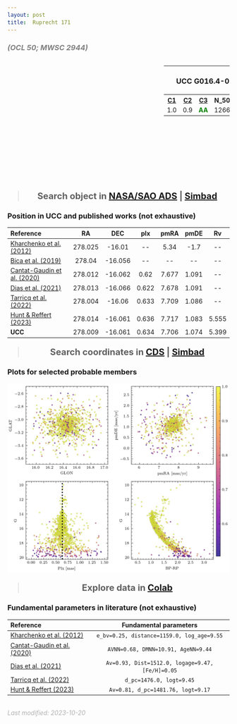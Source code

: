 ```yaml
---
layout: post
title:  Ruprecht 171
---
```

<h3><span style="color: #808080;"><i>(OCL 50; MWSC 2944)</i></span></h3>
<div style="display: flex; justify-content: space-between;">
 <div style="text-align: center;">
 <!-- Left block -->
 <div id="aladin-lite-div" style="width:355px;height:250px;"></div>
 <script type="text/javascript" src="https://aladin.cds.unistra.fr/AladinLite/api/v3/latest/aladin.js" charset="utf-8"></script>
 <script type="text/javascript">
   let aladin;
   A.init.then(() => {
      aladin = A.aladin('#aladin-lite-div', {survey: "P/DSS2/color", fov:0.287, target: "278.009 -16.061"});
   });
 </script>
</div>
<!-- Left block -->

<table style="text-align: center; width:355px;height:250px;">
  <!-- Row 1 (title) -->
  <tr>
    <td colspan="5"><h3>UCC G016.4-03.0</h3></td>
  </tr>
  <!-- Row 2 -->
  <tr>
    <th><a href="https://ucc.ar/faq#what-are-the-c1-c2-and-c3-parameters" title="Photometric class">C1</a></th>
    <th><a href="https://ucc.ar/faq#what-are-the-c1-c2-and-c3-parameters" title="Density class">C2</a></th>
    <th><a href="https://ucc.ar/faq#what-are-the-c1-c2-and-c3-parameters" title="Combined class">C3</a></th>
    <th><div title="Stars with membership probability >50%">N_50</div></th>
    <th><div title="Radius that contains half the members [arcmin]">r_50</div></th>
  </tr>
  <!-- Row 3 -->
  <tr>
    <td>1.0</td>
    <td>0.9</td>
    <td><span style="color: green; font-weight: bold;">A</span><span style="color: green; font-weight: bold;">A</span></td>
    <td>1266</td>
    <td>8.6</td>
  </tr>
</table>
</div>

> <p style="text-align:center; font-weight: bold; font-size:20px">Search object in <a href="https://ui.adsabs.harvard.edu/search/q=%20collection%3Aastronomy%20body%3A%22Ruprecht%20171%22&sort=date%20desc%2C%20bibcode%20desc&p_=0" target="_blank">NASA/SAO ADS</a> | <a href="https://simbad.cds.unistra.fr/simbad/sim-id-refs?Ident=ruprecht171" target="_blank">Simbad</a></p>


### Position in UCC and published works (not exhaustive)

| Reference    | RA    | DEC   | plx  | pmRA  | pmDE   |  Rv  |
| :---         | :---: | :---: | :---: | :---: | :---: | :---: |
|[Kharchenko et al. (2012)](https://ui.adsabs.harvard.edu/abs/2012A%26A...543A.156K) | 278.025 | -16.01 | -- | 5.34 | -1.7 | -- |
|[Bica et al. (2019)](https://ui.adsabs.harvard.edu/abs/2019AJ....157...12B/abstract) | 278.04 | -16.056 | -- | -- | -- | -- |
|[Cantat-Gaudin et al. (2020)](https://ui.adsabs.harvard.edu/abs/2020A%26A...640A...1C) | 278.012 | -16.062 | 0.62 | 7.677 | 1.091 | -- |
|[Dias et al. (2021)](https://ui.adsabs.harvard.edu/abs/2021MNRAS.504..356D) | 278.013 | -16.066 | 0.622 | 7.678 | 1.091 | -- |
|[Tarricq et al. (2022)](https://ui.adsabs.harvard.edu/abs/2022A%26A...659A..59T/abstract) | 278.004 | -16.06 | 0.633 | 7.709 | 1.086 | -- |
|[Hunt & Reffert (2023)](https://ui.adsabs.harvard.edu/abs/2023arXiv230313424H/abstract) | 278.014 | -16.061 | 0.636 | 7.717 | 1.083 | 5.555 |
| **UCC** |278.009 | -16.061 | 0.634 | 7.706 | 1.074 | 5.399 |

> <p style="text-align:center; font-weight: bold; font-size:20px">Search coordinates in <a href="https://cdsportal.u-strasbg.fr/?target=278.009,-16.061" target="_blank">CDS</a> | <a href="https://simbad.cds.unistra.fr/mobile/object_list.html?coord=278.009%20-16.061&output=json&radius=5&userEntry=ruprecht171" target="_blank">Simbad</a></p>

### Plots for selected probable members

![CLUSTER](https://raw.githubusercontent.com/ucc23/Q1N/main/plots/ruprecht171.webp)


> <p style="text-align:center; font-weight: bold; font-size:20px">Explore data in <a href="https://colab.research.google.com/github/UCC23/Q1N/blob/master/notebooks/ruprecht171.ipynb" target="_blank">Colab</a></p>


### Fundamental parameters in literature (not exhaustive)

| Reference |  Fundamental parameters |
| :---         |     :---:      |
| [Kharchenko et al. (2012)](https://ui.adsabs.harvard.edu/abs/2012A%26A...543A.156K) | `e_bv=0.25, distance=1159.0, log_age=9.55` |
| [Cantat-Gaudin et al. (2020)](https://ui.adsabs.harvard.edu/abs/2020A%26A...640A...1C) | `AVNN=0.68, DMNN=10.91, AgeNN=9.44` |
| [Dias et al. (2021)](https://ui.adsabs.harvard.edu/abs/2021MNRAS.504..356D) | `Av=0.93, Dist=1512.0, logage=9.47, [Fe/H]=0.05` |
| [Tarricq et al. (2022)](https://ui.adsabs.harvard.edu/abs/2022A%26A...659A..59T/abstract) | `d_pc=1476.0, logt=9.45` |
| [Hunt & Reffert (2023)](https://ui.adsabs.harvard.edu/abs/2023arXiv230313424H/abstract) | `Av=0.81, d_pc=1481.76, logt=9.17` |

<br>
<font color="b3b1b1"><i>Last modified: 2023-10-20</i></font>

